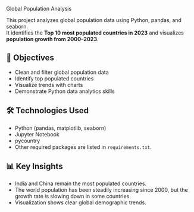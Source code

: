  Global Population Analysis 

This project analyzes global population data using Python, pandas, and seaborn.  
It identifies the **Top 10 most populated countries in 2023** and visualizes **population growth from 2000–2023**.

## 🧠 Objectives
- Clean and filter global population data
- Identify top populated countries
- Visualize trends with charts
- Demonstrate Python data analytics skills

## 🛠️ Technologies Used
- Python (pandas, matplotlib, seaborn)
- Jupyter Notebook
- pycountry
- Other required packages are listed in `requirements.txt`.

## 📊 Key Insights
- India and China remain the most populated countries.
- The world population has been steadily increasing since 2000, but the growth rate is slowing down in some countries.
- Visualization shows clear global demographic trends.


